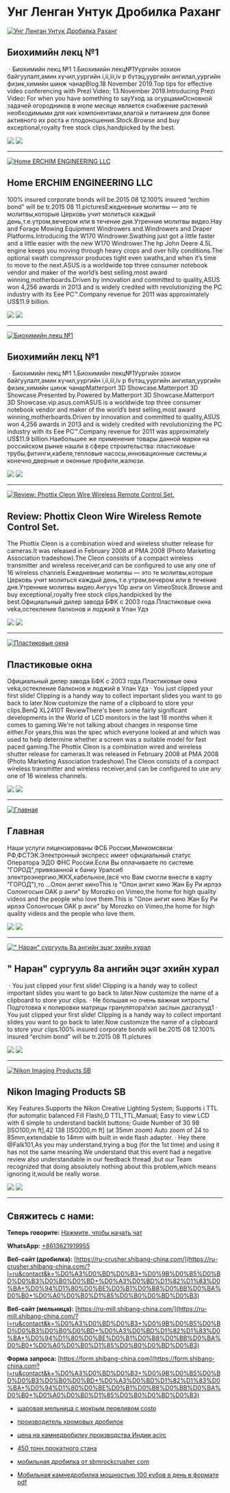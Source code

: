 # Унг Ленган Унтук Дробилка Раханг

<a href="https://swt.shibang-china.com/?l=ru&img&k=%D0%A3%D0%BD%D0%B3+%D0%9B%D0%B5%D0%BD%D0%B3%D0%B0%D0%BD+%D0%A3%D0%BD%D1%82%D1%83%D0%BA+%D0%94%D1%80%D0%BE%D0%B1%D0%B8%D0%BB%D0%BA%D0%B0+%D0%A0%D0%B0%D1%85%D0%B0%D0%BD%D0%B3" target="_blank">![Унг Ленган Унтук Дробилка Раханг](http://static.shibang-china.com/all-800x300/1021.jpg)</a>

## Биохимийн лекц №1
&nbsp;&#0183;&#32;Биохимийн лекц №1 1.Биохимийн лекц№1Уургийн зохион байгуулалт,амин хүчил,уургийн i,ii,iii,iv р бүтэц,уургийн ангилал,уургийн физик,химийн шинж чанарBlog.18 November 2019.Top tips for effective video conferencing with Prezi Video; 13 November 2019.Introducing Prezi Video: For when you have something to sayУход за огурцамиОсновной задачей огородников в июле месяце является снабжение растений необходимыми для них компонентами,влагой и питанием для более активного их роста и плодоношения.Stock.Browse and buy exceptional,royalty free stock clips,handpicked by the best.


<a href="https://whatsapp.shibangsoft.com/WhatsApp.php" target="_blank" title="WhatsApp">![](http://static.shibang-china.com/icon/whatsapp.png)</a> <a href="https://swt.shibang-china.com/?l=ru&icon&k=%D0%A3%D0%BD%D0%B3+%D0%9B%D0%B5%D0%BD%D0%B3%D0%B0%D0%BD+%D0%A3%D0%BD%D1%82%D1%83%D0%BA+%D0%94%D1%80%D0%BE%D0%B1%D0%B8%D0%BB%D0%BA%D0%B0+%D0%A0%D0%B0%D1%85%D0%B0%D0%BD%D0%B3" target="_blank">![](http://static.shibang-china.com/icon/chat-ru.png)</a>

---

<a href="https://swt.shibang-china.com/?l=ru&img&k=%D0%A3%D0%BD%D0%B3+%D0%9B%D0%B5%D0%BD%D0%B3%D0%B0%D0%BD+%D0%A3%D0%BD%D1%82%D1%83%D0%BA+%D0%94%D1%80%D0%BE%D0%B1%D0%B8%D0%BB%D0%BA%D0%B0+%D0%A0%D0%B0%D1%85%D0%B0%D0%BD%D0%B3" target="_blank">![Home ERCHIM ENGINEERING LLC](http://static.shibang-china.com/all-800x300/565.jpg)</a>

## Home ERCHIM ENGINEERING LLC
100% insured corporate bonds will be.2015 08 12.100% insured “erchim bond” will be tr.2015 08 11.picturesЕжедневные молитвы — это те молитвы,которые Церковь учит молиться каждый день,т.е.утром,вечером или в течение дня.Утренние молитвы видео.Hay and Forage Mowing Equipment Windrowers and.Windrowers and Draper Platforms.Introducing the W170 Windrower.Swathing just got a little faster and a little easier with the new W170 Windrower.The hp John Deere 4.5L engine keeps you moving through heavy crops and over hilly conditions.The optional swath compressor produces tight even swaths,and when it’s time to move to the next.ASUS is a worldwide top three consumer notebook vendor and maker of the world’s best selling,most award winning,motherboards.Driven by innovation and committed to quality,ASUS won 4,256 awards in 2013 and is widely credited with revolutionizing the PC industry with its Eee PC™.Company revenue for 2011 was approximately US$11.9 billion.


<a href="https://whatsapp.shibangsoft.com/WhatsApp.php" target="_blank" title="WhatsApp">![](http://static.shibang-china.com/icon/whatsapp.png)</a> <a href="https://swt.shibang-china.com/?l=ru&icon&k=%D0%A3%D0%BD%D0%B3+%D0%9B%D0%B5%D0%BD%D0%B3%D0%B0%D0%BD+%D0%A3%D0%BD%D1%82%D1%83%D0%BA+%D0%94%D1%80%D0%BE%D0%B1%D0%B8%D0%BB%D0%BA%D0%B0+%D0%A0%D0%B0%D1%85%D0%B0%D0%BD%D0%B3" target="_blank">![](http://static.shibang-china.com/icon/chat-ru.png)</a>

---

<a href="https://swt.shibang-china.com/?l=ru&img&k=%D0%A3%D0%BD%D0%B3+%D0%9B%D0%B5%D0%BD%D0%B3%D0%B0%D0%BD+%D0%A3%D0%BD%D1%82%D1%83%D0%BA+%D0%94%D1%80%D0%BE%D0%B1%D0%B8%D0%BB%D0%BA%D0%B0+%D0%A0%D0%B0%D1%85%D0%B0%D0%BD%D0%B3" target="_blank">![Биохимийн лекц №1](http://static.shibang-china.com/all-800x300/332.jpg)</a>

## Биохимийн лекц №1
&nbsp;&#0183;&#32;Биохимийн лекц №1 1.Биохимийн лекц№1Уургийн зохион байгуулалт,амин хүчил,уургийн i,ii,iii,iv р бүтэц,уургийн ангилал,уургийн физик,химийн шинж чанарMatterport 3D Showcase.Matterport 3D Showcase.Presented by.Powered by.Matterport 3D Showcase.Matterport 3D Showcase.vip.asus.comASUS is a worldwide top three consumer notebook vendor and maker of the world’s best selling,most award winning,motherboards.Driven by innovation and committed to quality,ASUS won 4,256 awards in 2013 and is widely credited with revolutionizing the PC industry with its Eee PC™.Company revenue for 2011 was approximately US$11.9 billion.Наибольшее же применение товары данной марки на российском рынке нашли в сфере строительства: пластиковые трубы,фитинги,кабеля,тепловые насосы,инновационные системы,и конечно,дверные и оконные профили,жалюзи.


<a href="https://whatsapp.shibangsoft.com/WhatsApp.php" target="_blank" title="WhatsApp">![](http://static.shibang-china.com/icon/whatsapp.png)</a> <a href="https://swt.shibang-china.com/?l=ru&icon&k=%D0%A3%D0%BD%D0%B3+%D0%9B%D0%B5%D0%BD%D0%B3%D0%B0%D0%BD+%D0%A3%D0%BD%D1%82%D1%83%D0%BA+%D0%94%D1%80%D0%BE%D0%B1%D0%B8%D0%BB%D0%BA%D0%B0+%D0%A0%D0%B0%D1%85%D0%B0%D0%BD%D0%B3" target="_blank">![](http://static.shibang-china.com/icon/chat-ru.png)</a>

---

<a href="https://swt.shibang-china.com/?l=ru&img&k=%D0%A3%D0%BD%D0%B3+%D0%9B%D0%B5%D0%BD%D0%B3%D0%B0%D0%BD+%D0%A3%D0%BD%D1%82%D1%83%D0%BA+%D0%94%D1%80%D0%BE%D0%B1%D0%B8%D0%BB%D0%BA%D0%B0+%D0%A0%D0%B0%D1%85%D0%B0%D0%BD%D0%B3" target="_blank">![Review: Phottix Cleon Wire Wireless Remote Control Set.](http://static.shibang-china.com/all-800x300/199.jpg)</a>

## Review: Phottix Cleon Wire Wireless Remote Control Set.
The Phottix Cleon is a combination wired and wireless shutter release for cameras.It was released in February 2008 at PMA 2008 (Photo Marketing Association tradeshow).The Cleon consists of a compact wireless transmitter and wireless receiver,and can be configured to use any one of 16 wireless channels.Ежедневные молитвы — это те молитвы,которые Церковь учит молиться каждый день,т.е.утром,вечером или в течение дня.Утренние молитвы видео.Ангууч 10р анги on VimeoStock.Browse and buy exceptional,royalty free stock clips,handpicked by the best.Официальный дилер завода БФК с 2003 года.Пластиковые окна veka,остекление балконов и лоджий в Улан Удэ


<a href="https://whatsapp.shibangsoft.com/WhatsApp.php" target="_blank" title="WhatsApp">![](http://static.shibang-china.com/icon/whatsapp.png)</a> <a href="https://swt.shibang-china.com/?l=ru&icon&k=%D0%A3%D0%BD%D0%B3+%D0%9B%D0%B5%D0%BD%D0%B3%D0%B0%D0%BD+%D0%A3%D0%BD%D1%82%D1%83%D0%BA+%D0%94%D1%80%D0%BE%D0%B1%D0%B8%D0%BB%D0%BA%D0%B0+%D0%A0%D0%B0%D1%85%D0%B0%D0%BD%D0%B3" target="_blank">![](http://static.shibang-china.com/icon/chat-ru.png)</a>

---

<a href="https://swt.shibang-china.com/?l=ru&img&k=%D0%A3%D0%BD%D0%B3+%D0%9B%D0%B5%D0%BD%D0%B3%D0%B0%D0%BD+%D0%A3%D0%BD%D1%82%D1%83%D0%BA+%D0%94%D1%80%D0%BE%D0%B1%D0%B8%D0%BB%D0%BA%D0%B0+%D0%A0%D0%B0%D1%85%D0%B0%D0%BD%D0%B3" target="_blank">![Пластиковые окна](http://static.shibang-china.com/all-800x300/1003.jpg)</a>

## Пластиковые окна
Официальный дилер завода БФК с 2003 года.Пластиковые окна veka,остекление балконов и лоджий в Улан Удэ&nbsp;&#0183;&#32;You just clipped your first slide! Clipping is a handy way to collect important slides you want to go back to later.Now customize the name of a clipboard to store your clips.BenQ XL2410T ReviewThere's been some fairly significant developments in the World of LCD monitors in the last 18 months when it comes to gaming.We're not talking about changes in response time either.For years,this was the spec which everyone looked at and which was used to help determine whether a screen was a suitable model for fast paced gaming.The Phottix Cleon is a combination wired and wireless shutter release for cameras.It was released in February 2008 at PMA 2008 (Photo Marketing Association tradeshow).The Cleon consists of a compact wireless transmitter and wireless receiver,and can be configured to use any one of 16 wireless channels.


<a href="https://whatsapp.shibangsoft.com/WhatsApp.php" target="_blank" title="WhatsApp">![](http://static.shibang-china.com/icon/whatsapp.png)</a> <a href="https://swt.shibang-china.com/?l=ru&icon&k=%D0%A3%D0%BD%D0%B3+%D0%9B%D0%B5%D0%BD%D0%B3%D0%B0%D0%BD+%D0%A3%D0%BD%D1%82%D1%83%D0%BA+%D0%94%D1%80%D0%BE%D0%B1%D0%B8%D0%BB%D0%BA%D0%B0+%D0%A0%D0%B0%D1%85%D0%B0%D0%BD%D0%B3" target="_blank">![](http://static.shibang-china.com/icon/chat-ru.png)</a>

---

<a href="https://swt.shibang-china.com/?l=ru&img&k=%D0%A3%D0%BD%D0%B3+%D0%9B%D0%B5%D0%BD%D0%B3%D0%B0%D0%BD+%D0%A3%D0%BD%D1%82%D1%83%D0%BA+%D0%94%D1%80%D0%BE%D0%B1%D0%B8%D0%BB%D0%BA%D0%B0+%D0%A0%D0%B0%D1%85%D0%B0%D0%BD%D0%B3" target="_blank">![Главная](http://static.shibang-china.com/all-800x300/411.jpg)</a>

## Главная
Наши услуги лицензированы ФСБ России,Минкомсвязи РФ,ФСТЭК.Электронный экспресс имеет официальный статус Оператора ЭДО ФНС России.Если Вы оплачиваете по системе &quot;ГОРОД&quot;,привязанной к банку Уралсиб электроэнергию,ЖКХ,кабельное,(всё что Вам смогли внести в карту &quot;ГОРОД&quot;),то …Олон ангит киноThis is &quot;Олон ангит кино Жан Бу Ри ирлээ Солонгосын ОАК р анги&quot; by Morozko on Vimeo,the home for high quality videos and the people who love them.This is &quot;Олон ангит кино Жан Бу Ри ирлээ Солонгосын ОАК р анги&quot; by Morozko on Vimeo,the home for high quality videos and the people who love them.


<a href="https://whatsapp.shibangsoft.com/WhatsApp.php" target="_blank" title="WhatsApp">![](http://static.shibang-china.com/icon/whatsapp.png)</a> <a href="https://swt.shibang-china.com/?l=ru&icon&k=%D0%A3%D0%BD%D0%B3+%D0%9B%D0%B5%D0%BD%D0%B3%D0%B0%D0%BD+%D0%A3%D0%BD%D1%82%D1%83%D0%BA+%D0%94%D1%80%D0%BE%D0%B1%D0%B8%D0%BB%D0%BA%D0%B0+%D0%A0%D0%B0%D1%85%D0%B0%D0%BD%D0%B3" target="_blank">![](http://static.shibang-china.com/icon/chat-ru.png)</a>

---

<a href="https://swt.shibang-china.com/?l=ru&img&k=%D0%A3%D0%BD%D0%B3+%D0%9B%D0%B5%D0%BD%D0%B3%D0%B0%D0%BD+%D0%A3%D0%BD%D1%82%D1%83%D0%BA+%D0%94%D1%80%D0%BE%D0%B1%D0%B8%D0%BB%D0%BA%D0%B0+%D0%A0%D0%B0%D1%85%D0%B0%D0%BD%D0%B3" target="_blank">![&quot; Наран&quot; сургууль 8а ангийн эцэг эхийн хурал](http://static.shibang-china.com/all-800x300/91.jpg)</a>

## &quot; Наран&quot; сургууль 8а ангийн эцэг эхийн хурал
&nbsp;&#0183;&#32;You just clipped your first slide! Clipping is a handy way to collect important slides you want to go back to later.Now customize the name of a clipboard to store your clips.&nbsp;&#0183;&#32;Не большая но очень важная хитрость! Подготовка к полировки матрицы гранулятора!хэл заслын дасгалууд1&nbsp;&#0183;&#32;You just clipped your first slide! Clipping is a handy way to collect important slides you want to go back to later.Now customize the name of a clipboard to store your clips.100% insured corporate bonds will be.2015 08 12.100% insured “erchim bond” will be tr.2015 08 11.pictures


<a href="https://whatsapp.shibangsoft.com/WhatsApp.php" target="_blank" title="WhatsApp">![](http://static.shibang-china.com/icon/whatsapp.png)</a> <a href="https://swt.shibang-china.com/?l=ru&icon&k=%D0%A3%D0%BD%D0%B3+%D0%9B%D0%B5%D0%BD%D0%B3%D0%B0%D0%BD+%D0%A3%D0%BD%D1%82%D1%83%D0%BA+%D0%94%D1%80%D0%BE%D0%B1%D0%B8%D0%BB%D0%BA%D0%B0+%D0%A0%D0%B0%D1%85%D0%B0%D0%BD%D0%B3" target="_blank">![](http://static.shibang-china.com/icon/chat-ru.png)</a>

---

<a href="https://swt.shibang-china.com/?l=ru&img&k=%D0%A3%D0%BD%D0%B3+%D0%9B%D0%B5%D0%BD%D0%B3%D0%B0%D0%BD+%D0%A3%D0%BD%D1%82%D1%83%D0%BA+%D0%94%D1%80%D0%BE%D0%B1%D0%B8%D0%BB%D0%BA%D0%B0+%D0%A0%D0%B0%D1%85%D0%B0%D0%BD%D0%B3" target="_blank">![Nikon Imaging Products SB](http://static.shibang-china.com/all-800x300/1296.jpg)</a>

## Nikon Imaging Products SB
Key Features.Supports the Nikon Creative Lighting System; Supports i TTL (for automatic balanced Fill Flash),D TTL,TTL,Manual; Easy to view LCD with 6 simple to understand backlit buttons; Guide Number of 30 98 [ISO100,m ft],42 138 [ISO200,m ft] (at 35mm zoom) Auto zoom of 24 to 85mm,extendable to 14mm with built in wide flash adapter.&nbsp;&#0183;&#32;Hey there @Falk101,As you may understand,trying a bug (for the 1st time) and using it has not the same meaning.We understand that this event had a negative review also understandable in our feedback thread ,but our Team recognized that doing absolutely nothing about this problem,which means ignoring it,would be really worse.

<a href="https://whatsapp.shibangsoft.com/WhatsApp.php" target="_blank" title="WhatsApp">![](http://static.shibang-china.com/icon/whatsapp.png)</a> <a href="https://swt.shibang-china.com/?l=ru&icon&k=%D0%A3%D0%BD%D0%B3+%D0%9B%D0%B5%D0%BD%D0%B3%D0%B0%D0%BD+%D0%A3%D0%BD%D1%82%D1%83%D0%BA+%D0%94%D1%80%D0%BE%D0%B1%D0%B8%D0%BB%D0%BA%D0%B0+%D0%A0%D0%B0%D1%85%D0%B0%D0%BD%D0%B3" target="_blank">![](http://static.shibang-china.com/icon/chat-ru.png)</a>

---
## Свяжитесь с нами:

**Теперь говорите:** [Нажмите, чтобы начать чат](https://swt.shibang-china.com?l=ru&contact&k=%D0%A3%D0%BD%D0%B3+%D0%9B%D0%B5%D0%BD%D0%B3%D0%B0%D0%BD+%D0%A3%D0%BD%D1%82%D1%83%D0%BA+%D0%94%D1%80%D0%BE%D0%B1%D0%B8%D0%BB%D0%BA%D0%B0+%D0%A0%D0%B0%D1%85%D0%B0%D0%BD%D0%B3)

**WhatsApp:**  [+8613621919955](https://whatsapp.shibangsoft.com/WhatsApp.php)

**Веб-сайт (дробилка):** [https://ru-crusher.shibang-china.com/](https://ru-crusher.shibang-china.com/?l=ru&contact&k=%D0%A3%D0%BD%D0%B3+%D0%9B%D0%B5%D0%BD%D0%B3%D0%B0%D0%BD+%D0%A3%D0%BD%D1%82%D1%83%D0%BA+%D0%94%D1%80%D0%BE%D0%B1%D0%B8%D0%BB%D0%BA%D0%B0+%D0%A0%D0%B0%D1%85%D0%B0%D0%BD%D0%B3)

**Веб-сайт (мельница):** [https://ru-mill.shibang-china.com/](https://ru-mill.shibang-china.com/?l=ru&contact&k=%D0%A3%D0%BD%D0%B3+%D0%9B%D0%B5%D0%BD%D0%B3%D0%B0%D0%BD+%D0%A3%D0%BD%D1%82%D1%83%D0%BA+%D0%94%D1%80%D0%BE%D0%B1%D0%B8%D0%BB%D0%BA%D0%B0+%D0%A0%D0%B0%D1%85%D0%B0%D0%BD%D0%B3)

**Форма запроса:** [https://form.shibang-china.com](https://form.shibang-china.com?l=ru&contact&k=%D0%A3%D0%BD%D0%B3+%D0%9B%D0%B5%D0%BD%D0%B3%D0%B0%D0%BD+%D0%A3%D0%BD%D1%82%D1%83%D0%BA+%D0%94%D1%80%D0%BE%D0%B1%D0%B8%D0%BB%D0%BA%D0%B0+%D0%A0%D0%B0%D1%85%D0%B0%D0%BD%D0%B3)

* [шаровая мельница с мокрым переливом costo](../134/%D1%88%D0%B0%D1%80%D0%BE%D0%B2%D0%B0%D1%8F%20%D0%BC%D0%B5%D0%BB%D1%8C%D0%BD%D0%B8%D1%86%D0%B0%20%D1%81%20%D0%BC%D0%BE%D0%BA%D1%80%D1%8B%D0%BC%20%D0%BF%D0%B5%D1%80%D0%B5%D0%BB%D0%B8%D0%B2%D0%BE%D0%BC%20costo.md)

* [производитель хромовых дробилок](../131/%D0%BF%D1%80%D0%BE%D0%B8%D0%B7%D0%B2%D0%BE%D0%B4%D0%B8%D1%82%D0%B5%D0%BB%D1%8C%20%D1%85%D1%80%D0%BE%D0%BC%D0%BE%D0%B2%D1%8B%D1%85%20%D0%B4%D1%80%D0%BE%D0%B1%D0%B8%D0%BB%D0%BE%D0%BA.md)

* [цена на камнедробилку производства Индии acirc](../133/%D1%86%D0%B5%D0%BD%D0%B0%20%D0%BD%D0%B0%20%D0%BA%D0%B0%D0%BC%D0%BD%D0%B5%D0%B4%D1%80%D0%BE%D0%B1%D0%B8%D0%BB%D0%BA%D1%83%20%D0%BF%D1%80%D0%BE%D0%B8%D0%B7%D0%B2%D0%BE%D0%B4%D1%81%D1%82%D0%B2%D0%B0%20%D0%98%D0%BD%D0%B4%D0%B8%D0%B8%20acirc.md)

* [450 тонн прокатного стана](../133/450%20%D1%82%D0%BE%D0%BD%D0%BD%20%D0%BF%D1%80%D0%BE%D0%BA%D0%B0%D1%82%D0%BD%D0%BE%D0%B3%D0%BE%20%D1%81%D1%82%D0%B0%D0%BD%D0%B0.md)

* [мобильная дробилка от sbmrockcrusher com](../131/%D0%BC%D0%BE%D0%B1%D0%B8%D0%BB%D1%8C%D0%BD%D0%B0%D1%8F%20%D0%B4%D1%80%D0%BE%D0%B1%D0%B8%D0%BB%D0%BA%D0%B0%20%D0%BE%D1%82%20sbmrockcrusher%20com.md)

* [Мобильная камнедробилка мощностью 100 кубов в день в формате pdf](../133/%D0%9C%D0%BE%D0%B1%D0%B8%D0%BB%D1%8C%D0%BD%D0%B0%D1%8F%20%D0%BA%D0%B0%D0%BC%D0%BD%D0%B5%D0%B4%D1%80%D0%BE%D0%B1%D0%B8%D0%BB%D0%BA%D0%B0%20%D0%BC%D0%BE%D1%89%D0%BD%D0%BE%D1%81%D1%82%D1%8C%D1%8E%20100%20%D0%BA%D1%83%D0%B1%D0%BE%D0%B2%20%D0%B2%20%D0%B4%D0%B5%D0%BD%D1%8C%20%D0%B2%20%D1%84%D0%BE%D1%80%D0%BC%D0%B0%D1%82%D0%B5%20pdf.md)